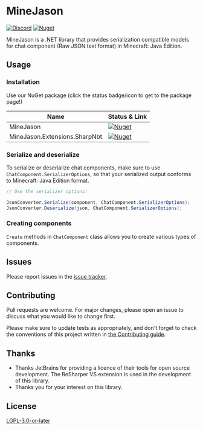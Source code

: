 # MineJason

[![Discord](https://img.shields.io/discord/1178887806286823424?style=flat-square&logo=discord&logoColor=white&label=%20&color=blue)](https://discord.gg/UFfWb9Rj)
[![Nuget](https://img.shields.io/nuget/v/MineJason?style=flat-square&logo=nuget&label=%20)](https://www.nuget.org/packages/MineJason)

MineJason is a .NET library that provides serialization compatible models for chat component (Raw JSON text format) in Minecraft: Java Edition.

## Usage

### Installation

Use our NuGet package (click the status badge/icon to get to the package page!)

| Name                          | Status & Link |
| ----------------------------- | ------------- |
| MineJason                     | [![Nuget](https://img.shields.io/nuget/v/MineJason?style=flat-square&logo=nuget&label=%20)](https://www.nuget.org/packages/MineJason) |
| MineJason.Extensions.SharpNbt | [![Nuget](https://img.shields.io/nuget/v/MineJason.Extensions.SharpNbt?style=flat-square&logo=nuget&label=%20)](https://www.nuget.org/packages/MineJason.Extensions.SharpNbt) |

### Serialize and deserialize

To serialize or deserialize chat components, make sure to use `ChatComponent.SerializerOptions`, so that your serialized output conforms to Minecraft: Java Edition format.

```csharp
// Use the serializer options!

JsonConverter.Serialize(component, ChatComponent.SerializerOptions);
JsonConverter.Deserialize(json, ChatComponent.SerializerOptions);
```

### Creating components

`Create` methods in `ChatComponent` class allows you to create various types of components.

## Issues

Please report issues in the [issue tracker](https://codeberg.org/WithLithum/MineJason/issues).

## Contributing

Pull requests are welcome. For major changes, please open an issue to discuss what you would like to change first.

Please make sure to update tests as appropriately, and don't forget to check the conventions of this project written in [the Contributing guide](CONTRIBUTING.md).

## Thanks

- Thanks JetBrains for providing a licence of their tools for open source development. The ReSharper VS extension is used in the development of this library.
- Thanks you for your interest on this library.

## License

[LGPL-3.0-or-later](COPYING.LESSER.txt)
